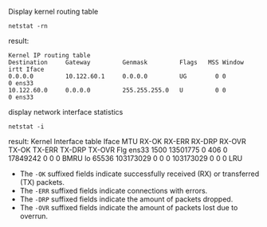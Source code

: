 Display kernel routing table
```
netstat -rn
```
result:
```
Kernel IP routing table
Destination     Gateway         Genmask         Flags   MSS Window  irtt Iface
0.0.0.0         10.122.60.1     0.0.0.0         UG        0 0          0 ens33
10.122.60.0     0.0.0.0         255.255.255.0   U         0 0          0 ens33
```

display network interface statistics
```
netstat -i
```
result:
Kernel Interface table
Iface             MTU    RX-OK RX-ERR RX-DRP RX-OVR    TX-OK TX-ERR TX-DRP TX-OVR Flg
ens33            1500 13501775      0    406 0      17849242      0      0      0 BMRU
lo              65536 103173029      0      0 0      103173029      0      0      0 LRU

- The `-OK` suffixed fields indicate successfully received (RX) or transferred (TX) packets.
- The `-ERR` suffixed fields indicate connections with errors.
- The `-DRP` suffixed fields indicate the amount of packets dropped.
- The `-OVR` suffixed fields indicate the amount of packets lost due to overrun.

